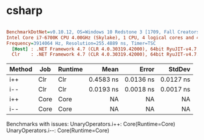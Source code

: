 # csharp
``` ini

BenchmarkDotNet=v0.10.12, OS=Windows 10 Redstone 3 [1709, Fall Creators Update] (10.0.16299.192), VM=VMware
Intel Core i7-6700K CPU 4.00GHz (Skylake), 1 CPU, 4 logical cores and 4 physical cores
Frequency=3914064 Hz, Resolution=255.4889 ns, Timer=TSC
  [Host] : .NET Framework 4.7 (CLR 4.0.30319.42000), 64bit RyuJIT-v4.7.2600.0
  Clr    : .NET Framework 4.7 (CLR 4.0.30319.42000), 64bit RyuJIT-v4.7.2600.0


```
| Method |  Job | Runtime |      Mean |     Error |    StdDev |
|------- |----- |-------- |----------:|----------:|----------:|
|    i++ |  Clr |     Clr | 0.4583 ns | 0.0136 ns | 0.0127 ns |
|    i-- |  Clr |     Clr | 0.0193 ns | 0.0018 ns | 0.0017 ns |
|    i++ | Core |    Core |        NA |        NA |        NA |
|    i-- | Core |    Core |        NA |        NA |        NA |

Benchmarks with issues:
  UnaryOperators.i++: Core(Runtime=Core)
  UnaryOperators.i--: Core(Runtime=Core)
 
